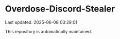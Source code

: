 # Overdose-Discord-Stealer

Last updated: 2025-06-08 03:29:01

This repository is automatically maintained.
